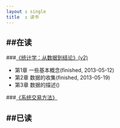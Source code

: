 ```yaml
---
layout : single
title  : 读书
---
```


##在读
---

###[《统计学：从数据到结论》(v2)](http://book.douban.com/subject/2193810/)

- 第1章 一些基本概念(finished, 2013-05-12)
- 第2章 数据的收集(finished, 2013-05-19)
- 第3章 数据的描述()

###[《系统交易方法》](http://book.douban.com/subject/1281186/)



##已读
---

